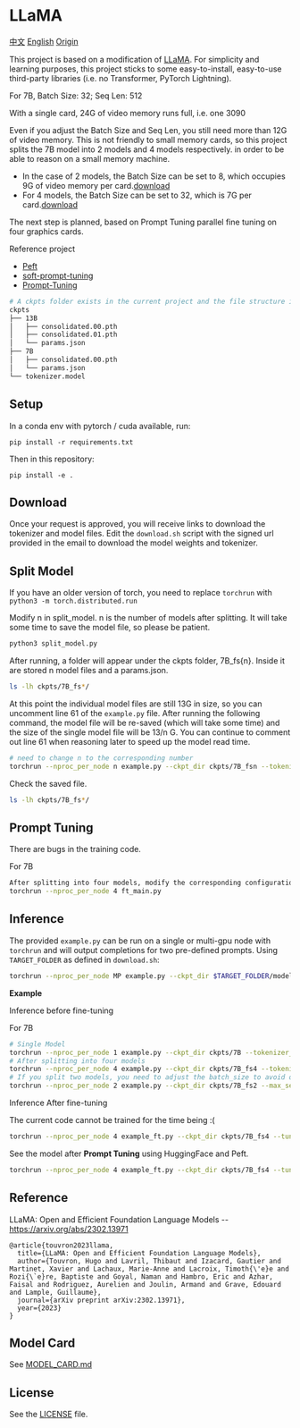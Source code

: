 # LLaMA 

[中文](README.md) [English](README.EN.md) [Origin](README.LLaMA.md)

This project is based on a modification of [LLaMA](https://github.com/facebookresearch/llama). For simplicity and learning purposes, this project sticks to some easy-to-install, easy-to-use third-party libraries (i.e. no Transformer, PyTorch Lightning).

For 7B, Batch Size: 32; Seq Len: 512

With a single card, 24G of video memory runs full, i.e. one 3090

Even if you adjust the Batch Size and Seq Len, you still need more than 12G of video memory. This is not friendly to small memory cards, so this project splits the 7B model into 2 models and 4 models respectively. in order to be able to reason on a small memory machine.

- In the case of 2 models, the Batch Size can be set to 8, which occupies 9G of video memory per card.[download](https://huggingface.co/wnma3mz/llama_fs2_7B/tree/main)
- For 4 models, the Batch Size can be set to 32, which is 7G per card.[download](https://huggingface.co/wnma3mz/llama_fs4_7B/tree/main)

The next step is planned, based on Prompt Tuning parallel fine tuning on four graphics cards.

Reference project

- [Peft](https://github.com/huggingface/peft)
- [soft-prompt-tuning](https://github.com/kipgparker/soft-prompt-tuning/)
- [Prompt-Tuning](https://github.com/mkshing/Prompt-Tuning/)


```bash
# A ckpts folder exists in the current project and the file structure is roughly as shown below.
ckpts
├── 13B
│   ├── consolidated.00.pth
│   ├── consolidated.01.pth
│   └── params.json
├── 7B
│   ├── consolidated.00.pth
│   └── params.json
└── tokenizer.model
```


## Setup

In a conda env with pytorch / cuda available, run:
```
pip install -r requirements.txt
```
Then in this repository:
```
pip install -e .
```

## Download

Once your request is approved, you will receive links to download the tokenizer and model files.
Edit the `download.sh` script with the signed url provided in the email to download the model weights and tokenizer.

## Split Model

If you have an older version of torch, you need to replace `torchrun` with `python3 -m torch.distributed.run`

Modify n in split_model. n is the number of models after splitting. It will take some time to save the model file, so please be patient.
```bash
python3 split_model.py
```

After running, a folder will appear under the ckpts folder, 7B_fs{n}. Inside it are stored n model files and a params.json.

```bash
ls -lh ckpts/7B_fs*/
```

At this point the individual model files are still 13G in size, so you can uncomment line 61 of the ``example.py`` file. After running the following command, the model file will be re-saved (which will take some time) and the size of the single model file will be 13/n G. You can continue to comment out line 61 when reasoning later to speed up the model read time.
```bash
# need to change n to the corresponding number
torchrun --nproc_per_node n example.py --ckpt_dir ckpts/7B_fsn --tokenizer_path ckpts/tokenizer.model
```

Check the saved file.
```bash
ls -lh ckpts/7B_fs*/
```

## Prompt Tuning

There are bugs in the training code.

For 7B
```bash
After splitting into four models, modify the corresponding configuration file in ft_main.py
torchrun --nproc_per_node 4 ft_main.py
```

## Inference

The provided `example.py` can be run on a single or multi-gpu node with `torchrun` and will output completions for two pre-defined prompts. Using `TARGET_FOLDER` as defined in `download.sh`:
```bash
torchrun --nproc_per_node MP example.py --ckpt_dir $TARGET_FOLDER/model_size --tokenizer_path $TARGET_FOLDER/tokenizer.model
```

**Example**

Inference before fine-tuning

For 7B
```bash
# Single Model
torchrun --nproc_per_node 1 example.py --ckpt_dir ckpts/7B --tokenizer_path ckpts/tokenizer.model
# After splitting into four models
torchrun --nproc_per_node 4 example.py --ckpt_dir ckpts/7B_fs4 --tokenizer_path ckpts/tokenizer.model
# If you split two models, you need to adjust the batch_size to avoid oversizing the memory
torchrun --nproc_per_node 2 example.py --ckpt_dir ckpts/7B_fs2 --max_seq_len 512 --max_batch_size 5 --tokenizer_path ckpts/tokenizer.model
```

Inference After fine-tuning

The current code cannot be trained for the time being :(
  
```bash
torchrun --nproc_per_node 4 example_ft.py --ckpt_dir ckpts/7B_fs4 --tuning_ckpt_dir ckpts/7B_ft4 --tokenizer_path ckpts/tokenizer.model
```

See the model after **Prompt Tuning** using HuggingFace and Peft.

```bash
torchrun --nproc_per_node 4 example_ft.py --ckpt_dir ckpts/7B_fs4 --tuning_ckpt_path saved-alpaca7b/adapter_model.bin --tokenizer_path ckpts/tokenizer.model
```

## Reference

LLaMA: Open and Efficient Foundation Language Models -- https://arxiv.org/abs/2302.13971

```
@article{touvron2023llama,
  title={LLaMA: Open and Efficient Foundation Language Models},
  author={Touvron, Hugo and Lavril, Thibaut and Izacard, Gautier and Martinet, Xavier and Lachaux, Marie-Anne and Lacroix, Timoth{\'e}e and Rozi{\`e}re, Baptiste and Goyal, Naman and Hambro, Eric and Azhar, Faisal and Rodriguez, Aurelien and Joulin, Armand and Grave, Edouard and Lample, Guillaume},
  journal={arXiv preprint arXiv:2302.13971},
  year={2023}
}
```

## Model Card
See [MODEL_CARD.md](MODEL_CARD.md)

## License
See the [LICENSE](LICENSE) file.
